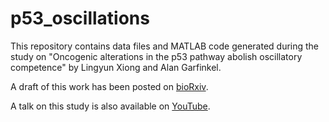 # p53_oscillations

This repository contains data files and MATLAB code generated during the study on "Oncogenic alterations in the p53 pathway abolish oscillatory competence" by Lingyun Xiong and Alan Garfinkel. 

A draft of this work has been posted on [bioRxiv](https://doi.org/10.1101/2021.02.09.430245).

A talk on this study is also available on [YouTube](https://youtu.be/AUmpgrDpT08).

